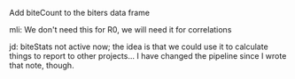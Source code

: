 Add biteCount to the biters data frame

mli: We don't need this for R0, we will need it for correlations

jd: biteStats not active now; the idea is that we could use it to calculate things to report to other projects... I have changed the pipeline since I wrote that note, though.

